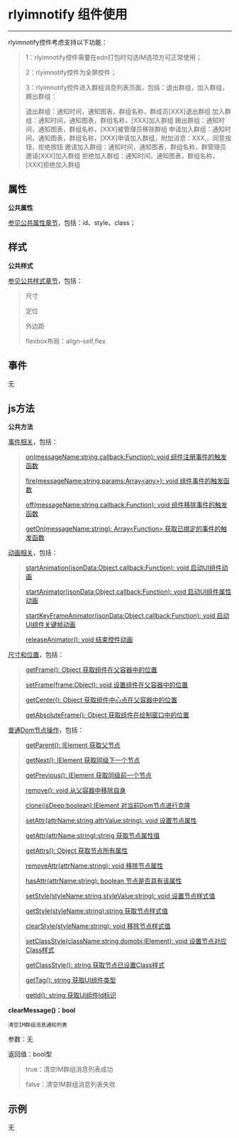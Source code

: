 # rlyimnotify 组件使用   

------

rlyimnotify控件考虑支持以下功能：

> 1：rlyimnotify控件需要在edn打包时勾选IM选项方可正常使用；
> 
> 2：rlyimnotify控件为全屏控件；
> 
> 3：rlyimnotify控件进入群组消息列表页面，包括：退出群组，加入群组，踢出群组：
>
> 退出群组：通知时间，通知图表，群组名称，群成员[XXX]退出群组
> 加入群组：通知时间，通知图表，群组名称，[XXX]加入群组
> 踢出群组：通知时间，通知图表，群组名称，[XXX]被管理员移除群组
> 申请加入群组：通知时间，通知图表，群组名称，[XXX]申请加入群组，附加消息：XXX,，同意按钮，拒绝按钮
> 邀请加入群组：通知时间，通知图表，群组名称，群管理员邀请[XXX]加入群组
> 拒绝加入群组：通知时间，通知图表，群组名称，[XXX]拒绝加入群组
  


<h2 id="cid_0">属性</h2>

**公共属性**  

[参见公共属性章节](https://gitdocument.exmobi.cn/sprite-api/ggsx.html)，包括：id、style、class；


<h2 id="cid_1">样式</h2>

**公共样式**  

[参见公共样式章节](https://gitdocument.exmobi.cn/sprite-api/ggys.html)，包括：  

> 尺寸
> 
> 定位
>  
> 外边距
> 
>  
> flexbox布局：align-self,flex


<h2 id="cid_2">事件</h2>

无



<h2 id="cid_3">js方法</h2>

**公共方法**  

[事件相关](https://gitdocument.exmobi.cn/sprite-api/ggff.html#cid_0)，包括：

> [on(messageName:string,callback:Function): void   组件注册事件的触发函数](https://gitdocument.exmobi.cn/sprite-api/ggff.html#jjxg_1)   
> 
> [fire(messageName:string,params:Array&lt;any&gt;): void  组件事件的触发函数](https://gitdocument.exmobi.cn/sprite-api/ggff.html#jjxg_2)   
> 
> [off(messageName:string,callback:Function): void  组件移除事件的触发函数](https://gitdocument.exmobi.cn/sprite-api/ggff.html#jjxg_3)  
>  
> [getOn(messageName:string): Array&lt;Function&gt;  获取已绑定的事件的触发函数](https://gitdocument.exmobi.cn/sprite-api/ggff.html#jjxg_4)   

[动画相关](https://gitdocument.exmobi.cn/sprite-api/ggff.html#cid_1)，包括： 

> [startAnimation(jsonData:Object,callback:Function): void  启动UI组件动画](https://gitdocument.exmobi.cn/sprite-api/ggff.html#dhxg_1)   
> 
> [startAnimator(jsonData:Object,callback:Function): void  启动UI组件属性动画](https://gitdocument.exmobi.cn/sprite-api/ggff.html#dhxg_2)   
> 
> [startKeyFrameAnimator(jsonData:Object,callback:Function): void  启动UI组件关键帧动画](https://gitdocument.exmobi.cn/sprite-api/ggff.html#dhxg_3)  
>  
> [ releaseAnimator(): void  结束控件动画](https://gitdocument.exmobi.cn/sprite-api/ggff.html#dhxg_4)   

[尺寸和位置](https://gitdocument.exmobi.cn/sprite-api/ggff.html#cid_2)，包括：  

> [getFrame(): Object  获取组件在父容器中的位置](https://gitdocument.exmobi.cn/sprite-api/ggff.html#cchwz_1)   
> 
> [setFrame(frame:Object): void  设置组件在父容器中的位置](https://gitdocument.exmobi.cn/sprite-api/ggff.html#cchwz_2)   
> 
> [getCenter(): Object  获取组件中心点在父容器中的位置](https://gitdocument.exmobi.cn/sprite-api/ggff.html#cchwz_3)  
>  
> [getAbsoluteFrame(): Object  获取组件在绘制窗口中的位置](https://gitdocument.exmobi.cn/sprite-api/ggff.html#cchwz_4)   

[普通Dom节点操作](https://gitdocument.exmobi.cn/sprite-api/ggff.htmll#cid_3)，包括：  

> [getParent(): IElement  获取父节点](https://gitdocument.exmobi.cn/sprite-api/ggff.html#ptdom_1)   
> 
> [getNext(): IElement  获取同级下一个节点](https://gitdocument.exmobi.cn/sprite-api/ggff.html#ptdom_2)   
> 
> [getPrevious(): IElement  获取同级前一个节点](https://gitdocument.exmobi.cn/sprite-api/ggff.html#ptdom_3)  
> 
> [remove(): void  从父容器中移除自身](https://gitdocument.exmobi.cn/sprite-api/ggff.html#ptdom_4)  
> 
> [clone(isDeep:boolean):IElement  对当前Dom节点进行克隆](https://gitdocument.exmobi.cn/sprite-api/ggff.html#ptdom_5)  
>  
> [setAttr(attrName:string,attrValue:string): void  设置节点属性](https://gitdocument.exmobi.cn/sprite-api/ggff.html#ptdom_6)   
>
> [getAttr(attrName:string):string  获取节点属性值](https://gitdocument.exmobi.cn/sprite-api/ggff.html#ptdom_7) 
>
> [getAttrs(): Object  获取节点所有属性](https://gitdocument.exmobi.cn/sprite-api/ggff.html#ptdom_8) 
>
> [removeAttr(attrName:string): void  移除节点属性](https://gitdocument.exmobi.cn/sprite-api/ggff.html#ptdom_9) 
>
> [hasAttr(attrName:string): boolean  节点是否具有该属性](https://gitdocument.exmobi.cn/sprite-api/ggff.html#ptdom_10) 
>
> [setStyle(styleName:string,styleValue:string): void  设置节点样式值](https://gitdocument.exmobi.cn/sprite-api/ggff.html#ptdom_13)  
>
> [getStyle(styleName:string):string  获取节点样式值](https://gitdocument.exmobi.cn/sprite-api/ggff.html#ptdom_14)   
>
> [clearStyle(styleName:string): void  移除节点样式值](https://gitdocument.exmobi.cn/sprite-api/ggff.html#ptdom_15)    
>
> [setClassStyle(className:string,domobj:IElement): void   设置节点对应Class样式](https://gitdocument.exmobi.cn/sprite-api/ggff.html#ptdom_16) 
>  
> [getClassStyle(): string  获取节点已设置Class样式](https://gitdocument.exmobi.cn/sprite-api/ggff.html#ptdom_17)  
>  
> [getTag(): string  获取UI组件类型](https://gitdocument.exmobi.cn/sprite-api/ggff.html#ptdom_18)  
>  
> [getId(): string  获取UI组件Id标识](https://gitdocument.exmobi.cn/sprite-api/ggff.html#ptdom_19) 


**clearMessage()：bool** 

<code>清空IM群组消息通知列表</code>

参数：无 

返回值：bool型

> true：清空IM群组消息列表成功
> 
> false：清空IM群组消息列表失败


<h2 id="cid_4">示例</h2>


无


